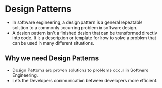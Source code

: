 # Design Patterns #

* In software engineering, a design pattern is a general repeatable solution to a commonly occurring problem in software design. 
* A design pattern isn't a finished design that can be transformed directly into 
code. It is a description or template for how to solve a problem that can be 
used in many different situations.

## Why we need Design Patterns ## 
* Design Patterns are proven solutions to problems occur in Software Engineering.
* Lets the Developers communication between developers more efficient.
